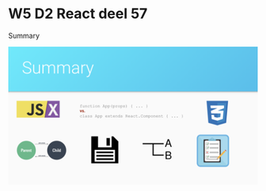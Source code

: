 # W5 D2 React deel 57
Summary

![](W5%20D2%20React%20deel%2057/Screenshot%202020-04-15%20at%2017.48.10.png)
